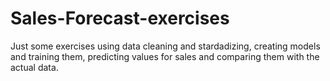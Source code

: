 # Sales-Forecast-exercises
Just some exercises using data cleaning and stardadizing, creating models and training them, predicting values for sales and comparing them with the actual data.
